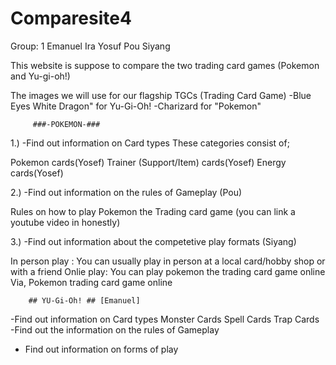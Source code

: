 # Comparesite4

Group: 1
Emanuel
Ira
Yosuf
Pou
Siyang

This website is suppose to compare the two trading card games (Pokemon and Yu-gi-oh!)

The images we will use for our flagship TGCs (Trading Card Game)
-Blue Eyes White Dragon" for Yu-Gi-Oh!
-Charizard for "Pokemon"

         ###-POKEMON-###

1.) -Find out information on Card types
These categories consist of;

Pokemon cards(Yosef)
Trainer (Support/Item) cards(Yosef)
Energy cards(Yosef)

2.) -Find out information on the rules of Gameplay (Pou)

Rules on how to play Pokemon the Trading card game (you can link a youtube video in honestly)


3.) -Find out information about the competetive play formats (Siyang)

In person play : You can usually play in person  at a local card/hobby shop or with a friend
Onlie play: You can play pokemon the trading card game online Via, Pokemon trading card game online


        ## YU-Gi-Oh! ## [Emanuel]
-Find out information on Card types
Monster Cards
Spell Cards
Trap Cards
-Find out the information on the rules of Gameplay

- Find out information on forms of play


